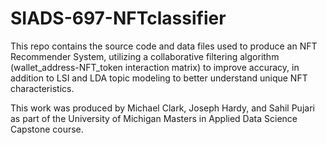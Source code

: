 # SIADS-697-NFTclassifier
This repo contains the source code and data files used to produce an NFT Recommender System, utilizing a collaborative filtering algorithm (wallet_address-NFT_token interaction matrix) to improve accuracy, in addition to LSI and LDA topic modeling to better understand unique NFT characteristics. 

This work was produced by Michael Clark, Joseph Hardy, and Sahil Pujari as part of the University of Michigan Masters in Applied Data Science Capstone course. 
